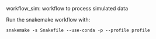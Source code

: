 workflow_sim: workflow to process simulated data

Run the snakemake workflow with:
```
snakemake -s Snakefile --use-conda -p --profile profile
```
